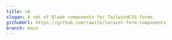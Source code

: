 ```yaml
---
title: v6
slogan: A set of Blade components for TailwindCSS forms.
githubUrl: https://github.com/rawilk/laravel-form-components
branch: main
---
```


